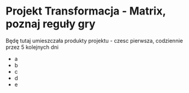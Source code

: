 # Projekt Transformacja - Matrix,  poznaj reguły gry

Będę tutaj umieszczała produkty projektu  - czesc pierwsza, codziennie przez 5 kolejnych dni
- a
- b
- c
- d
- e
